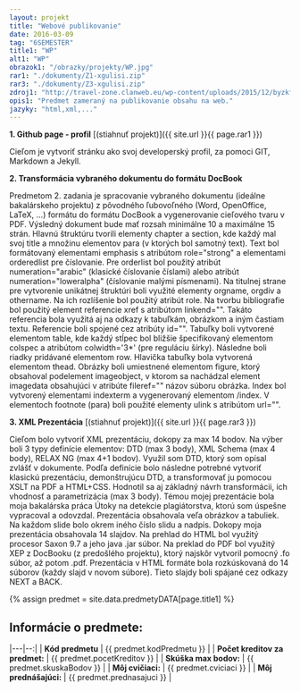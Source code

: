 ```yaml
---
layout: projekt
title: "Webové publikovanie"
date: 2016-03-09
tag: "6SEMESTER"
title1: "WP"
alt1: "WP"
obrazok1: "/obrazky/projekty/WP.jpg"
rar1: "./dokumenty/Z1-xgulisi.zip"
rar3: "./dokumenty/Z3-xgulisi.zip"
zdroj1: "http://travel-zone.clanweb.eu/wp-content/uploads/2015/12/byzkfygusssppoxlxqpt.jpg"
opis1: "Predmet zameraný na publikovanie obsahu na web."
jazyky: "html,xml,..."
---
```


**1. Github page - profil** [(stiahnuť projekt)]({{ site.url }}{{ page.rar1 }})

Cieľom je vytvoriť stránku ako svoj developerský profil, za pomoci GIT, Markdown a Jekyll.

**2. Transformácia vybraného dokumentu do formátu DocBook** 

Predmetom 2. zadania je spracovanie vybraného dokumentu (ideálne bakalárskeho projektu) z pôvodného ľubovoľného (Word, OpenOffice, LaTeX, …) formátu do formátu DocBook a vygenerovanie cieľového tvaru v PDF. Výsledný dokument bude mať rozsah minimálne 10 a maximálne 15 strán. 
Hlavnú štruktúru tvorili elementy chapter a section, kde každý mal svoj title a množinu elementov para (v ktorých bol samotný text). Text bol formátovaný elementami emphasis s atribútom role="strong" a elementami orderedlist pre číslovanie. Pre orderlist bol použitý atribút numeration="arabic" (klasické číslovanie číslami) alebo atribút numeration="loweralpha" (číslovanie malými písmenami). Na titulnej strane pre vytvorenie unikátnej štruktúri boli využité elementy orgname, orgdiv a othername. Na ich rozlíšenie bol použitý atribút role. Na tvorbu bibliografie bol použitý element referencie xref s atribútom linkend="". Takáto referencia bola využitá aj na odkazy k tabuľkám, obrázkom a iným častiam textu. Referencie boli spojené cez atribúty id="". Tabuľky boli vytvorené elementom table, kde každý stĺpec bol bližšie špecifikovaný elementom colspec a atribútom colwidth='3*' (pre reguláciu šírky). Následne boli riadky pridávané elementom row. Hlavička tabuľky bola vytvorená elementom thead. Obrázky boli umiestnené elementom figure, ktorý obsahoval podelement imageobject, v ktorom sa nachádzal element imagedata obsahujúci v atribúte fileref="" názov súboru obrázka. Index bol vytvorený elementami indexterm a vygenerovaný elementom /index. V elementoch footnote (para) boli použité elementy ulink s atribútom url="".

**3. XML Prezentácia** [(stiahnuť projekt)]({{ site.url }}{{ page.rar3 }})

Cieľom bolo vytvoriť XML prezentáciu, dokopy za max 14 bodov. Na výber boli 3 typy definície elementov: DTD (max 3 body), XML Schema (max 4 body), RELAX NG (max 4+1 bodov). Využil som DTD, ktorý som opísal zvlášť v dokumente. Podľa definície bolo následne potrebné vytvoriť klasickú prezentáciu, demonštrujúcu DTD, a transformovať ju pomocou XSLT na PDF a HTML+CSS. Hodnotil sa aj základný návrh transformácii, ich vhodnosť a parametrizácia (max 3 body). Témou mojej prezentácie bola moja bakalárska práca Útoky na detekcie plagiátorstva, ktorú som úspešne vypracoval a odovzdal. Prezentácia obsahovala veľa obrázkov a tabuliek. Na každom slide bolo okrem iného číslo slidu a nadpis. Dokopy moja prezentácia obsahovala 14 slajdov. Na prehlad do HTML bol využitý procesor Saxon 9.7 a jeho java .jar súbor. Na preklad do PDF bol využitý XEP z DocBooku (z predošlého projektu), ktorý najskôr vytvoril pomocný .fo súbor, až potom .pdf. Prezentácia v HTML formáte bola rozkúskovaná do 14 súborov (každy slajd v novom súbore). Tieto slajdy boli spájané cez odkazy NEXT a BACK.

{% assign predmet = site.data.predmetyDATA[page.title1] %}  

## Informácie o predmete:

|---|--:|
| **Kód predmetu** | {{ predmet.kodPredmetu }} |
| **Počet kreditov za predmet:** | {{ predmet.pocetKreditov }} |
| **Skúška max bodov:** | {{ predmet.skuskaBodov }} |
| **Môj cvičiaci:** | {{ predmet.cviciaci }} |
| **Môj prednášajúci:** | {{ predmet.prednasajuci }} |

